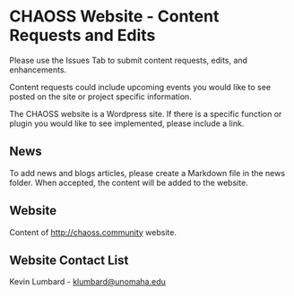 # CHAOSS Website - Content Requests and Edits
Please use the Issues Tab to submit content requests, edits, and enhancements. 

Content requests could include upcoming events you would like to see posted on the site or project specific information.

The CHAOSS website is a Wordpress site. If there is a specific function or plugin you would like to see implemented, please include a link.

## News
To add news and blogs articles, please create a Markdown file in the news folder. When accepted, the content will be added to the website.

## Website
Content of http://chaoss.community website. 

## Website Contact List
Kevin Lumbard - klumbard@unomaha.edu
